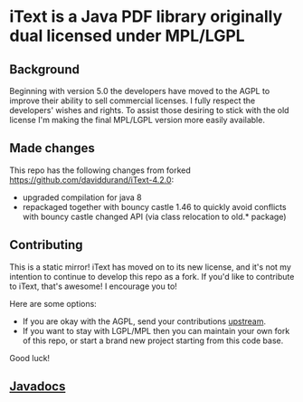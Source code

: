 # iText is a Java PDF library originally dual licensed under MPL/LGPL #

## Background ##

Beginning with version 5.0 the developers have moved to the AGPL to improve their ability to sell commercial licenses. I fully respect the developers' wishes and rights. To assist those desiring to stick with the old license I'm making the final MPL/LGPL version more easily available.

## Made changes ##
This repo has the following changes from forked https://github.com/daviddurand/iText-4.2.0:
 - upgraded compilation for java 8
 - repackaged together with bouncy castle 1.46 to quickly avoid conflicts with bouncy castle changed API (via class relocation to old.* package)

## Contributing ##
This is a static mirror!
iText has moved on to its new license, and it's not my intention to continue to develop this repo as a fork.
If you'd like to contribute to iText, that's awesome! I encourage you to!

Here are some options:
- If you are okay with the AGPL, send your contributions [upstream](http://itextpdf.com/).
- If you want to stay with LGPL/MPL then you can maintain your own fork of this repo, or start a brand new project starting from this code base.

Good luck!

## [Javadocs](http://ymasory.github.com/iText-4.2.0/) ##

